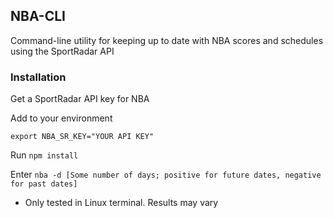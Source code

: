 ## NBA-CLI

Command-line utility for keeping up to date with NBA scores and schedules using the SportRadar API


### Installation

Get a SportRadar API key for NBA


Add to your environment

`export NBA_SR_KEY="YOUR API KEY"`


Run `npm install`


Enter `nba -d [Some number of days; positive for future dates, negative for past dates]`


* Only tested in Linux terminal. Results may vary
